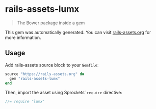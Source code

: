 # rails-assets-lumx

> The Bower package inside a gem

This gem was automatically generated. You can visit [rails-assets.org](https://rails-assets.org) for more information.

## Usage

Add rails-assets source block to your `Gemfile`:

```ruby
source "https://rails-assets.org" do
  gem "rails-assets-lumx"
end

```

Then, import the asset using Sprockets’ `require` directive:

```js
//= require "lumx"
```
